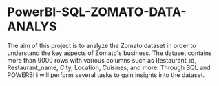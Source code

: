 # PowerBI-SQL-ZOMATO-DATA-ANALYS
The aim of this project is to analyze the Zomato dataset in order to understand  the key aspects of Zomato's business. The dataset contains more than 9000  rows with various columns such as Restaurant_id, Restaurant_name, City,  Location, Cuisines, and more. Through SQL  and POWERBI i will perform several tasks to gain insights into the dataset. 
